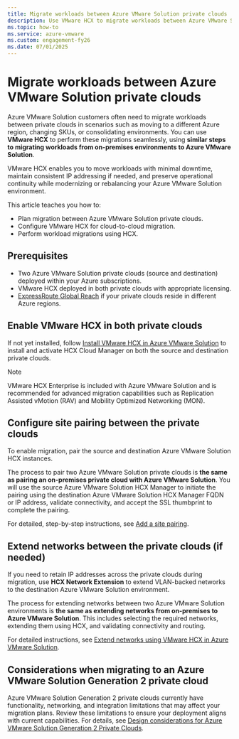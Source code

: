 ```yaml
---
title: Migrate workloads between Azure VMware Solution private clouds
description: Use VMware HCX to migrate workloads between Azure VMware Solution private clouds.
ms.topic: how-to
ms.service: azure-vmware
ms.custom: engagement-fy26
ms.date: 07/01/2025
---
```


# Migrate workloads between Azure VMware Solution private clouds

Azure VMware Solution customers often need to migrate workloads between private clouds in scenarios such as moving to a different Azure region, changing SKUs, or consolidating environments. You can use **VMware HCX** to perform these migrations seamlessly, using **similar steps to migrating workloads from on-premises environments to Azure VMware Solution**.

VMware HCX enables you to move workloads with minimal downtime, maintain consistent IP addressing if needed, and preserve operational continuity while modernizing or rebalancing your Azure VMware Solution environment.

This article teaches you how to:

- Plan migration between Azure VMware Solution private clouds.
- Configure VMware HCX for cloud-to-cloud migration.
- Perform workload migrations using HCX.

## Prerequisites

- Two Azure VMware Solution private clouds (source and destination) deployed within your Azure subscriptions.
- VMware HCX deployed in both private clouds with appropriate licensing.
- [ExpressRoute Global Reach](../expressroute/expressroute-global-reach.md) if your private clouds reside in different Azure regions.

## Enable VMware HCX in both private clouds

If not yet installed, follow [Install VMware HCX in Azure VMware Solution](install-vmware-hcx.md) to install and activate HCX Cloud Manager on both the source and destination private clouds.

> [!NOTE]
> VMware HCX Enterprise is included with Azure VMware Solution and is recommended for advanced migration capabilities such as Replication Assisted vMotion (RAV) and Mobility Optimized Networking (MON).

## Configure site pairing between the private clouds

To enable migration, pair the source and destination Azure VMware Solution HCX instances.

The process to pair two Azure VMware Solution private clouds is **the same as pairing an on-premises private cloud with Azure VMware Solution**. You will use the source Azure VMware Solution HCX Manager to initiate the pairing using the destination Azure VMware Solution HCX Manager FQDN or IP address, validate connectivity, and accept the SSL thumbprint to complete the pairing.

For detailed, step-by-step instructions, see [Add a site pairing](configure-vmware-hcx.md#add-a-site-pairing).

## Extend networks between the private clouds (if needed)

If you need to retain IP addresses across the private clouds during migration, use **HCX Network Extension** to extend VLAN-backed networks to the destination Azure VMware Solution environment.

The process for extending networks between two Azure VMware Solution environments is **the same as extending networks from on-premises to Azure VMware Solution**. This includes selecting the required networks, extending them using HCX, and validating connectivity and routing.

For detailed instructions, see [Extend networks using VMware HCX in Azure VMware Solution](configure-hcx-network-extension.md).

## Considerations when migrating to an Azure VMware Solution Generation 2 private cloud

Azure VMware Solution Generation 2 private clouds currently have functionality, networking, and integration limitations that may affect your migration plans. Review these limitations to ensure your deployment aligns with current capabilities. For details, see [Design considerations for Azure VMware Solution Generation 2 Private Clouds](native-network-design-consideration.md).